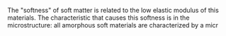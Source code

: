 The "softness" of soft matter is related to the low elastic modulus of this materials. The characteristic that causes this softness is in the microstructure: all amorphous soft materials are characterized by a micr